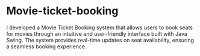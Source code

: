# Movie-ticket-booking
I developed a Movie Ticket Booking system that allows users to book seats for movies through an intuitive and user-friendly interface built with Java Swing. The system provides real-time updates on seat availability, ensuring a seamless booking experience.
